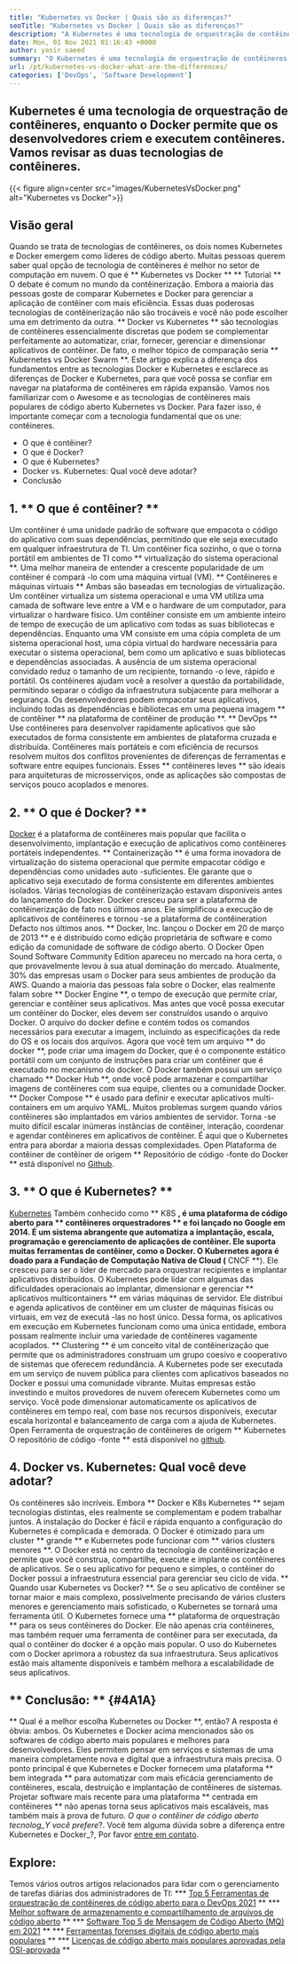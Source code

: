```yaml
---
title: "Kubernetes vs Docker | Quais são as diferenças?" 
seoTitle: "Kubernetes vs Docker | Quais são as diferenças?" 
description: "A Kubernetes é uma tecnologia de orquestração de contêineres, enquanto o Docker é uma tecnologia para criar e executar contêineres. Vamos revisar Kubernetes vs Docker." 
date: Mon, 01 Nov 2021 01:16:43 +0000
author: yasir saeed
summary: "O Kubernetes é uma tecnologia de orquestração de contêineres, enquanto o Docker permite que os desenvolvedores criem e executem contêineres. Vamos revisar as duas tecnologias de contêineres." 
url: /pt/kubernetes-vs-docker-what-are-the-differences/
categories: ['DevOps', 'Software Development']
---
```


## Kubernetes é uma tecnologia de orquestração de contêineres, enquanto o Docker permite que os desenvolvedores criem e executem contêineres. Vamos revisar as duas tecnologias de contêineres.

{{< figure align=center src="images/KubernetesVsDocker.png" alt="Kubernetes vs Docker">}}


## **Visão geral**
Quando se trata de tecnologias de contêineres, os dois nomes Kubernetes e Docker emergem como líderes de código aberto. Muitas pessoas querem saber qual opção de tecnologia de contêineres é melhor no setor de computação em nuvem. O que é ** Kubernetes vs Docker ** ** Tutorial ** O debate é comum no mundo da contêinerização. Embora a maioria das pessoas goste de comparar Kubernetes e Docker para gerenciar a aplicação de contêiner com mais eficiência. Essas duas poderosas tecnologias de contêinerização não são trocáveis ​​e você não pode escolher uma em detrimento da outra. ** Docker vs Kubernetes ** são tecnologias de contêineres essencialmente discretas que podem se complementar perfeitamente ao automatizar, criar, fornecer, gerenciar e dimensionar aplicativos de contêiner. De fato, o melhor tópico de comparação seria ** Kubernetes vs Docker Swarm **.
Este artigo explica a diferença dos fundamentos entre as tecnologias Docker e Kubernetes e esclarece as diferenças de Docker e Kubernetes, para que você possa se confiar em navegar na plataforma de contêineres em rápida expansão. Vamos nos familiarizar com o Awesome e as tecnologias de contêineres mais populares de código aberto Kubernetes vs Docker. Para fazer isso, é importante começar com a tecnologia fundamental que os une: contêineres.
  * O que é contêiner?
  * O que é Docker?
  * O que é Kubernetes?
  * Docker vs. Kubernetes: Qual você deve adotar?
  * Conclusão

## 1. ** O que é contêiner? **
Um contêiner é uma unidade padrão de software que empacota o código do aplicativo com suas dependências, permitindo que ele seja executado em qualquer infraestrutura de TI. Um contêiner fica sozinho, o que o torna portátil em ambientes de TI como ** virtualização do sistema operacional **. Uma melhor maneira de entender a crescente popularidade de um contêiner é compará -lo com uma máquina virtual (VM). ** Contêineres e máquinas virtuais ** Ambas são baseadas em tecnologias de virtualização. Um contêiner virtualiza um sistema operacional e uma VM utiliza uma camada de software leve entre a VM e o hardware de um computador, para virtualizar o hardware físico.
Um contêiner consiste em um ambiente inteiro de tempo de execução de um aplicativo com todas as suas bibliotecas e dependências. Enquanto uma VM consiste em uma cópia completa de um sistema operacional host, uma cópia virtual do hardware necessária para executar o sistema operacional, bem como um aplicativo e suas bibliotecas e dependências associadas. A ausência de um sistema operacional convidado reduz o tamanho de um recipiente, tornando -o leve, rápido e portátil. Os contêineres ajudam você a resolver a questão da portabilidade, permitindo separar o código da infraestrutura subjacente para melhorar a segurança. Os desenvolvedores podem empacotar seus aplicativos, incluindo todas as dependências e bibliotecas em uma pequena imagem ** de contêiner ** na plataforma de contêiner de produção **.
** DevOps ** Use contêineres para desenvolver rapidamente aplicativos que são executados de forma consistente em ambientes de plataforma cruzada e distribuída. Contêineres mais portáteis e com eficiência de recursos resolvem muitos dos conflitos provenientes de diferenças de ferramentas e software entre equipes funcionais. Esses ** contêineres leves ** são ideais para arquiteturas de microsserviços, onde as aplicações são compostas de serviços pouco acoplados e menores.

## 2. ** O que é Docker? **
[Docker][1] é a plataforma de contêineres mais popular que facilita o desenvolvimento, implantação e execução de aplicativos como contêineres portáteis independentes. ** Containerização ** é uma forma inovadora de virtualização do sistema operacional que permite empacotar código e dependências como unidades auto -suficientes. Ele garante que o aplicativo seja executado de forma consistente em diferentes ambientes isolados. Várias tecnologias de contêinerização estavam disponíveis antes do lançamento do Docker. Docker cresceu para ser a plataforma de contêinerização de fato nos últimos anos. Ele simplificou a execução de aplicativos de contêineres e tornou -se a plataforma de contêineration Defacto nos últimos anos.
** Docker, Inc. lançou o Docker em 20 de março de 2013 ** e é distribuído como edição proprietária de software e como edição da comunidade de software de código aberto. O Docker Open Sound Software Community Edition apareceu no mercado na hora certa, o que provavelmente levou à sua atual dominação do mercado. Atualmente, 30% das empresas usam o Docker para seus ambientes de produção da AWS.
Quando a maioria das pessoas fala sobre o Docker, elas realmente falam sobre ** Docker Engine **, o tempo de execução que permite criar, gerenciar e contêiner seus aplicativos. Mas antes que você possa executar um contêiner do Docker, eles devem ser construídos usando o arquivo Docker. O arquivo do docker define e contém todos os comandos necessários para executar a imagem, incluindo as especificações da rede do OS e os locais dos arquivos. Agora que você tem um arquivo ** do docker **, pode criar uma imagem do Docker, que é o componente estático portátil com um conjunto de instruções para criar um contêiner que é executado no mecanismo do docker. O Docker também possui um serviço chamado ** Docker Hub **, onde você pode armazenar e compartilhar imagens de contêineres com sua equipe, clientes ou a comunidade Docker. ** Docker Compose ** é usado para definir e executar aplicativos multi-containers em um arquivo YAML.
Muitos problemas surgem quando vários contêineres são implantados em vários ambientes de servidor. Torna -se muito difícil escalar inúmeras instâncias de contêiner, interação, coordenar e agendar contêineres em aplicativos de contêiner. É aqui que o Kubernetes entra para abordar a maioria dessas complexidades. Open Plataforma de contêiner de contêiner de origem ** Repositório de código -fonte do Docker ** está disponível no [Github][2].

## 3. ** O que é Kubernetes? **
[Kubernetes][3] Também conhecido como ** K8S **, é uma plataforma de código aberto para ** contêineres orquestradores ** e foi lançado no Google em 2014. É um sistema abrangente que automatiza a implantação, escala, programação e gerenciamento de aplicações de contêiner. Ele suporta muitas ferramentas de contêiner, como o Docker. O Kubernetes agora é doado para a Fundação de Computação Nativa de Cloud (** CNCF **). Ele cresceu para ser o líder de mercado para orquestrar recipientes e implantar aplicativos distribuídos.
O Kubernetes pode lidar com algumas das dificuldades operacionais ao implantar, dimensionar e gerenciar ** aplicativos multicontainers ** em várias máquinas de servidor. Ele distribui e agenda aplicativos de contêiner em um cluster de máquinas físicas ou virtuais, em vez de executá -las no host único. Dessa forma, os aplicativos em execução em Kubernetes funcionam como uma única entidade, embora possam realmente incluir uma variedade de contêineres vagamente acoplados. ** Clustering ** é um conceito vital de contêinerização que permite que os administradores construam um grupo coesivo e cooperativo de sistemas que oferecem redundância.
A Kubernetes pode ser executada em um serviço de nuvem pública para clientes com aplicativos baseados no Docker e possui uma comunidade vibrante. Muitas empresas estão investindo e muitos provedores de nuvem oferecem Kubernetes como um serviço. Você pode dimensionar automaticamente os aplicativos de contêineres em tempo real, com base nos recursos disponíveis, executar escala horizontal e balanceamento de carga com a ajuda de Kubernetes. Open Ferramenta de orquestração de contêineres de origem ** Kubernetes O repositório de código -fonte ** está disponível no [github][4].

## 4. Docker vs. Kubernetes: Qual você deve adotar?
Os contêineres são incríveis. Embora ** Docker e K8s Kubernetes ** sejam tecnologias distintas, eles realmente se complementam e podem trabalhar juntos. A instalação do Docker é fácil e rápida enquanto a configuração do Kubernetes é complicada e demorada. O Docker é otimizado para um cluster ** grande ** e Kubernetes pode funcionar com ** vários clusters menores **. O Docker está no centro da tecnologia de contêinerização e permite que você construa, compartilhe, execute e implante os contêineres de aplicativos. Se o seu aplicativo for pequeno e simples, o contêiner do Docker possui a infraestrutura essencial para gerenciar seu ciclo de vida.
** Quando usar Kubernetes vs Docker? **. Se o seu aplicativo de contêiner se tornar maior e mais complexo, possivelmente precisando de vários clusters menores e gerenciamento mais sofisticado, o Kubernetes se tornará uma ferramenta útil. O Kubernetes fornece uma ** plataforma de orquestração ** para os seus contêineres do Docker. Ele não apenas cria contêineres, mas também requer uma ferramenta de contêiner para ser executada, da qual o contêiner do docker é a opção mais popular. O uso do Kubernetes com o Docker aprimora a robustez da sua infraestrutura. Seus aplicativos estão mais altamente disponíveis e também melhora a escalabilidade de seus aplicativos.

## ** Conclusão: ** {#4A1A}
** Qual é a melhor escolha Kubernetes ou Docker **, então? A resposta é óbvia: ambos. Os Kubernetes e Docker acima mencionados são os softwares de código aberto mais populares e melhores para desenvolvedores. Eles permitem pensar em serviços e sistemas de uma maneira completamente nova e digital que a infraestrutura mais precisa. O ponto principal é que Kubernetes e Docker fornecem uma plataforma ** bem integrada ** para automatizar com mais eficácia gerenciamento de contêineres, escala, destruição e implantação de contêineres de sistemas. Projetar software mais recente para uma plataforma ** centrada em contêineres ** não apenas torna seus aplicativos mais escaláveis, mas também mais à prova de futuro.
_O que o contêiner de código aberto tecnolog_Y você prefere_?. Você tem alguma dúvida sobre a diferença entre Kubernetes e Docker_?, Por favor [entre em contato][5].

## Explore:
Temos vários outros artigos relacionados para lidar com o gerenciamento de tarefas diárias dos administradores de TI:
  *** [Top 5 Ferramentas de orquestração de contêineres de código aberto para o DevOps 2021][6] **
  *** [Melhor software de armazenamento e compartilhamento de arquivos de código aberto][7] **
  *** [Software Top 5 de Mensagem de Código Aberto (MQ) em 2021][8] **
  *** [Ferramentas forenses digitais de código aberto mais populares][9] **
  *** [Licenças de código aberto mais populares aprovadas pela OSI-aprovada][10] **

  
[1]: https://www.docker.com/
[2]: https://github.com/docker
[3]: https://kubernetes.io/
[4]: https://github.com/kubernetes/kubernetes
[5]: mailto:yasir.saeed@aspose.com
[6]: https://blog.containerize.com/devops/top-5-open-source-container-orchestration-tools-for-devops-in-2021/
[7]: https://products.containerize.com/backup-and-sync/
[8]: https://blog.containerize.com/message-queue-software/top-5-open-source-message-queue-software-in-2021/
[9]: https://blog.containerize.com/digital-forensic-tools/top-5-open-source-digital-forensic-tools-in-2021/
[10]: https://blog.containerize.com/licenses-standards/top-5-most-popular-osi-approved-open-source-licenses-of-2021/
